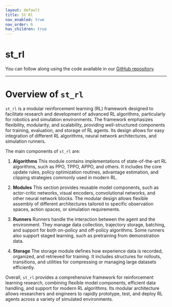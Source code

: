 ```yaml
---
layout: default
title: St Rl
nav_enabled: true
nav_order: 6
has_children: true
---
```


# st_rl
You can follow along using the code available in our [GitHub repository](https://github.com/LumosRobot/st_rl).

---

# Overview of `st_rl`

`st_rl` is a modular reinforcement learning (RL) framework designed to facilitate research and development of advanced RL algorithms, particularly for robotics and simulation environments. The framework emphasizes flexibility, modularity, and scalability, providing well-structured components for training, evaluation, and storage of RL agents. Its design allows for easy integration of different RL algorithms, neural network architectures, and simulation runners.

The main components of `st_rl` are:

1. **Algorithms**
   This module contains implementations of state-of-the-art RL algorithms, such as PPO, TPPO, APPO, and others. It includes the core update rules, policy optimization routines, advantage estimation, and clipping strategies commonly used in modern RL.

2. **Modules**
   This section provides reusable model components, such as actor-critic networks, visual encoders, convolutional networks, and other neural network blocks. The modular design allows flexible assembly of different architectures tailored to specific observation spaces, action spaces, or simulation requirements.

3. **Runners**
   Runners handle the interaction between the agent and the environment. They manage data collection, trajectory storage, batching, and support for both on-policy and off-policy algorithms. Some runners also support staged learning, such as pretraining from demonstration data.

4. **Storage**
   The storage module defines how experience data is recorded, organized, and retrieved for training. It includes structures for rollouts, transitions, and utilities for compressing or managing large datasets efficiently.

Overall, `st_rl` provides a comprehensive framework for reinforcement learning research, combining flexible model components, efficient data handling, and support for modern RL algorithms. Its modular architecture allows researchers and engineers to rapidly prototype, test, and deploy RL agents across a variety of simulated environments.
